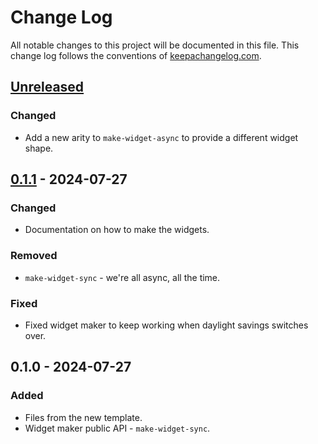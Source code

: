 # Change Log
All notable changes to this project will be documented in this file. This change log follows the conventions of [keepachangelog.com](http://keepachangelog.com/).

## [Unreleased]
### Changed
- Add a new arity to `make-widget-async` to provide a different widget shape.

## [0.1.1] - 2024-07-27
### Changed
- Documentation on how to make the widgets.

### Removed
- `make-widget-sync` - we're all async, all the time.

### Fixed
- Fixed widget maker to keep working when daylight savings switches over.

## 0.1.0 - 2024-07-27
### Added
- Files from the new template.
- Widget maker public API - `make-widget-sync`.

[Unreleased]: https://sourcehost.site/your-name/demo1/compare/0.1.1...HEAD
[0.1.1]: https://sourcehost.site/your-name/demo1/compare/0.1.0...0.1.1
